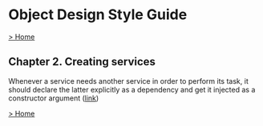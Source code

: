 # Object Design Style Guide

[> Home](../README.md)
## Chapter 2. Creating services



Whenever a service needs another service in order to perform its task, it should declare the latter explicitly as a dependency and get it injected as a constructor argument ([link](https://learning.oreilly.com/library/view/-/9781617296857/OEBPS/Text/kindle_split_012_split_000.html#fc4f6fa6-731c-433a-9b22-d01d44be0c6f))

[> Home](../README.md)